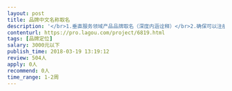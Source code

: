 ```yaml
---                
layout: post       
title: 品牌中文名称取名           
description: '</br>1.垂直服务领域产品品牌取名（深度内涵诠释）</br>2.确保可以注册，懂商标法</br>3.名字符合行业特征和行业属性</br>4.具有极强的互联网传播效应，极高的创意度</br>'     
contenturl: https://pro.lagou.com/project/6819.html      
tags: [品牌定位]            
salary: 3000元以下          
publish_time: 2018-03-19 13:19:12         
review: 504人                   
apply: 0人                   
recommend: 0人                   
time_range: 1-2周              
---                 
```

